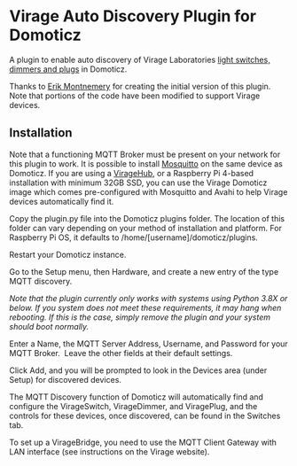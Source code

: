 # Virage Auto Discovery Plugin for Domoticz

A plugin to enable auto discovery of Virage Laboratories [light switches, dimmers and plugs](https://www.viragelabs.com/products/#hub) in Domoticz.

Thanks to [Erik Montnemery](https://github.com/emontnemery) for creating the initial version of this plugin.  Note that portions of the code have been modified to support Virage devices.

## Installation

Note that a functioning MQTT Broker must be present on your network for this plugin to work.  It is possible to install [Mosquitto](https://mosquitto.org/) on the same device as Domoticz.  If you are using a [VirageHub](https://www.viragelabs.com/products/#hub), or a Raspberry Pi 4-based installation with minimum 32GB SSD, you can use the Virage Domoticz image which comes pre-configured with Mosquitto and Avahi to help Virage devices automatically find it.

Copy the plugin.py file into the Domoticz plugins folder.  The location of this folder can vary depending on your method of installation and platform.  For Raspberry Pi OS, it defaults to /home/[username]/domoticz/plugins.

Restart your Domoticz instance.

Go to the Setup menu, then Hardware, and create a new entry of the type MQTT discovery.

*Note that the plugin currently only works with systems using Python 3.8X or below.  If you system does not meet these requirements, it may hang when rebooting.  If this is the case, simply remove the plugin and your system should boot normally.*

Enter a Name, the MQTT Server Address, Username, and Password for your MQTT Broker.  Leave the other fields at their default settings.

Click Add, and you will be prompted to look in the Devices area (under Setup) for discovered devices.

The MQTT Discovery function of Domoticz will automatically find and configure the VirageSwitch, VirageDimmer, and ViragePlug, and the controls for these devices, once discovered, can be found in the Switches tab.

To set up a VirageBridge, you need to use the MQTT Client Gateway with LAN interface (see instructions on the Virage website).
